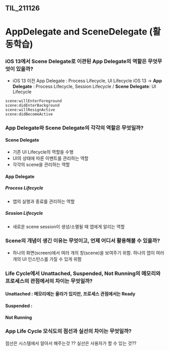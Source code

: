 ## TIL_211126

    
# AppDelegate and SceneDelegate (활동학습)

### iOS 13에서 Scene Delegate로 이관된 App Delegate의 역할은 무엇무엇이 있을까?
- iOS 13 이전 App Delegate : Process Lifecycle, UI Lifecycle 
iOS 13 ->  **App Delegate** : Process Lifecycle, Session Lifecycle / **Scene Delegate**: UI Lifecycle 
```
scene:willEnterForeground
scene:didEnterBackground
scene:willResignActive
scene:didBecomeActive
```

### App Delegate와 Scene Delegate의 각각의 역할은 무엇일까?
#### Scene Delegate 
- 기존 UI Lifecycle의 역할을 수행
- UI의 상태에 따른 이벤트를 관리하는 역할
- 각각의 scene을 관리하는 역할
#### App Delegate 
##### Process Lifecycle
- 앱의 실행과 종료를 관리하는 역할
##### Session Lifecycle
- 새로운 scene session이 생성/소멸될 때 앱에게 알리는 역할

### Scene의 개념이 생긴 이유는 무엇이고, 언제 어디서 활용해볼 수 있을까?
- 하나의 화면(screen)에서 여러 개의 창(scene)을 보여주기 위함. 하나의 앱이 여러개의 UI 인스턴스를 가질 수 있게 위함
### Life Cycle에서 Unattached, Suspended, Not Running의 메모리와 프로세스의 관점에서의 차이는 무엇일까?
#### Unattached : 메모리에는 올라가 있지만, 프로세스 관점에서는 Ready
#### Suspended : 
#### Not Running
### App Life Cycle 모식도의 점선과 실선의 차이는 무엇일까?
점선은 시스템에서 알아서 해주는것 ??
실선은 사용자가 할 수 있는 것??